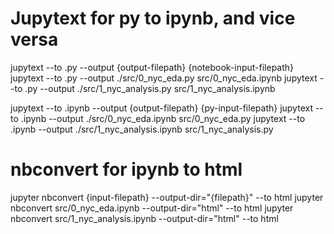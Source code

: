 # Jupytext for py to ipynb, and vice versa

jupytext --to .py --output {output-filepath} {notebook-input-filepath}
    jupytext --to .py --output ./src/0_nyc_eda.py src/0_nyc_eda.ipynb
    jupytext --to .py --output ./src/1_nyc_analysis.py src/1_nyc_analysis.ipynb

jupytext --to .ipynb --output {output-filepath} {py-input-filepath}
    jupytext --to .ipynb --output ./src/0_nyc_eda.ipynb src/0_nyc_eda.py
    jupytext --to .ipynb --output ./src/1_nyc_analysis.ipynb src/1_nyc_analysis.py

# nbconvert for ipynb to html

jupyter nbconvert {input-filepath} --output-dir="{filepath}" --to html
    jupyter nbconvert src/0_nyc_eda.ipynb --output-dir="html" --to html
    jupyter nbconvert src/1_nyc_analysis.ipynb --output-dir="html" --to html
